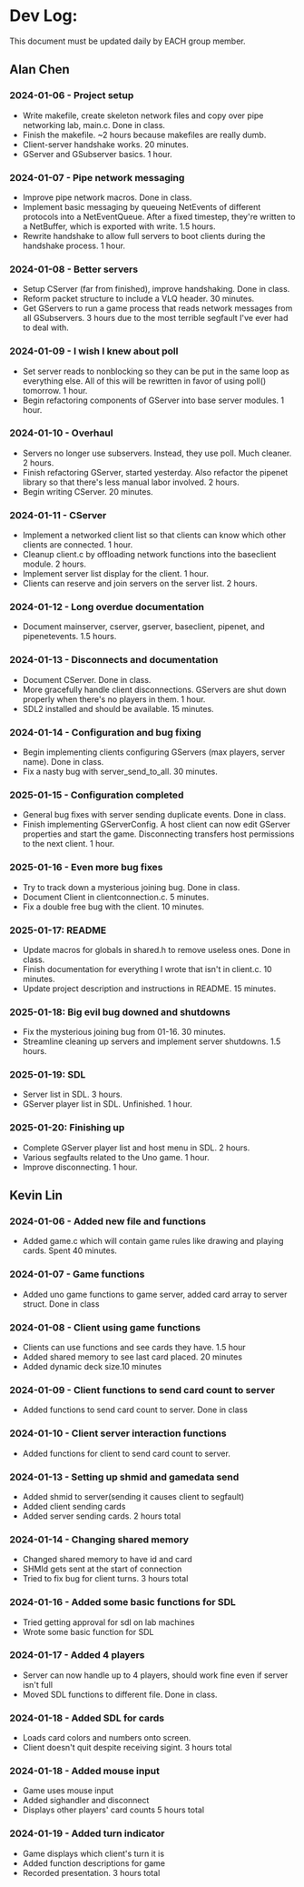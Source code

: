 # Dev Log:

This document must be updated daily by EACH group member.

## Alan Chen

### 2024-01-06 - Project setup
* Write makefile, create skeleton network files and copy over pipe networking lab, main.c. Done in class.
* Finish the makefile. ~2 hours because makefiles are really dumb.
* Client-server handshake works. 20 minutes.
* GServer and GSubserver basics. 1 hour.

### 2024-01-07 - Pipe network messaging
* Improve pipe network macros. Done in class.
* Implement basic messaging by queueing NetEvents of different protocols into a NetEventQueue. After a fixed timestep, they're written to a NetBuffer, which is exported with write. 1.5 hours.
* Rewrite handshake to allow full servers to boot clients during the handshake process. 1 hour.

### 2024-01-08 - Better servers
* Setup CServer (far from finished), improve handshaking. Done in class.
* Reform packet structure to include a VLQ header. 30 minutes.
* Get GServers to run a game process that reads network messages from all GSubservers. 3 hours due to the most terrible segfault I've ever had to deal with.

### 2024-01-09 - I wish I knew about poll
* Set server reads to nonblocking so they can be put in the same loop as everything else. All of this will be rewritten in favor of using poll() tomorrow. 1 hour.
* Begin refactoring components of GServer into base server modules. 1 hour.

### 2024-01-10 - Overhaul
* Servers no longer use subservers. Instead, they use poll. Much cleaner. 2 hours.
* Finish refactoring GServer, started yesterday. Also refactor the pipenet library so that there's less manual labor involved. 2 hours.
* Begin writing CServer. 20 minutes.

### 2024-01-11 - CServer
* Implement a networked client list so that clients can know which other clients are connected. 1 hour.
* Cleanup client.c by offloading network functions into the baseclient module. 2 hours.
* Implement server list display for the client. 1 hour.
* Clients can reserve and join servers on the server list. 2 hours.

### 2024-01-12 - Long overdue documentation
* Document mainserver, cserver, gserver, baseclient, pipenet, and pipenetevents. 1.5 hours.

### 2024-01-13 - Disconnects and documentation
* Document CServer. Done in class.
* More gracefully handle client disconnections. GServers are shut down properly when there's no players in them. 1 hour.
* SDL2 installed and should be available. 15 minutes.

### 2024-01-14 - Configuration and bug fixing
* Begin implementing clients configuring GServers (max players, server name). Done in class.
* Fix a nasty bug with server_send_to_all. 30 minutes.

### 2025-01-15 - Configuration completed
* General bug fixes with server sending duplicate events. Done in class.
* Finish implementing GServerConfig. A host client can now edit GServer properties and start the game. Disconnecting transfers host permissions to the next client. 1 hour.

### 2025-01-16 - Even more bug fixes
* Try to track down a mysterious joining bug. Done in class.
* Document Client in clientconnection.c. 5 minutes.
* Fix a double free bug with the client. 10 minutes.

### 2025-01-17: README
* Update macros for globals in shared.h to remove useless ones. Done in class.
* Finish documentation for everything I wrote that isn't in client.c. 10 minutes.
* Update project description and instructions in README. 15 minutes.

### 2025-01-18: Big evil bug downed and shutdowns
* Fix the mysterious joining bug from 01-16. 30 minutes.
* Streamline cleaning up servers and implement server shutdowns. 1.5 hours.

### 2025-01-19: SDL
* Server list in SDL. 3 hours.
* GServer player list in SDL. Unfinished. 1 hour.

### 2025-01-20: Finishing up
* Complete GServer player list and host menu in SDL. 2 hours.
* Various segfaults related to the Uno game. 1 hour.
* Improve disconnecting. 1 hour.

## Kevin Lin

### 2024-01-06 - Added new file and functions
* Added game.c which will contain game rules like drawing and playing cards. Spent 40 minutes.

### 2024-01-07 - Game functions
* Added uno game functions to game server, added card array to server struct. Done in class

### 2024-01-08 - Client using game functions
* Clients can use functions and see cards they have. 1.5 hour
* Added shared memory to see last card placed. 20 minutes
* Added dynamic deck size.10 minutes

### 2024-01-09 - Client functions to send card count to server
* Added functions to send card count to server. Done in class

### 2024-01-10 - Client server interaction functions
* Added functions for client to send card count to server.

### 2024-01-13 - Setting up shmid and gamedata send
* Added shmid to server(sending it causes client to segfault)
* Added client sending cards
* Added server sending cards. 2 hours total

### 2024-01-14 - Changing shared memory
* Changed shared memory to have id and card
* SHMId gets sent at the start of connection
* Tried to fix bug for client turns. 3 hours total

### 2024-01-16 - Added some basic functions for SDL
* Tried getting approval for sdl on lab machines
* Wrote some basic function for SDL

### 2024-01-17 - Added 4 players
* Server can now handle up to 4 players, should work fine even if server isn't full
* Moved SDL functions to different file. Done in class.

### 2024-01-18 - Added SDL for cards
* Loads card colors and numbers onto screen.
* Client doesn't quit despite receiving sigint. 3 hours total

### 2024-01-18 - Added mouse input
* Game uses mouse input
* Added sighandler and disconnect
* Displays other players' card counts 5 hours total

### 2024-01-19 - Added turn indicator
* Game displays which client's turn it is
* Added function descriptions for game
* Recorded presentation. 3 hours total

